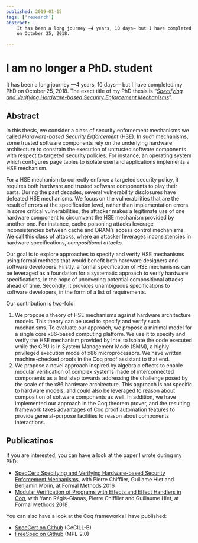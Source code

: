```yaml
---
published: 2019-01-15
tags: ['research']
abstract: |
    It has been a long journey —4 years, 10 days— but I have completed my PhD
    on October 25, 2018.

---
```


# I am no longer a PhD. student

It has been a long journey —4 years, 10 days— but I have completed my PhD on
October 25, 2018. The exact title of my PhD thesis is “[*Specifying and
Verifying Hardware-based Security Enforcement
Mechanisms*](https://inria.hal.science/tel-01989940v2/file/2018_LETAN_archivage.pdf)”.

## Abstract

In this thesis, we consider a class of security enforcement mechanisms we
called *Hardware-based Security Enforcement* (HSE). In such mechanisms, some
trusted software components rely on the underlying hardware architecture to
constrain the execution of untrusted software components with respect to
targeted security policies. For instance, an operating system which configures
page tables to isolate userland applications implements a HSE mechanism.

For a HSE mechanism to correctly enforce a targeted security policy, it
requires both hardware and trusted software components to play their parts.
During the past decades, several vulnerability disclosures have defeated HSE
mechanisms. We focus on the vulnerabilities that are the result of errors at
the specification level, rather than implementation errors. In some critical
vulnerabilities, the attacker makes a legitimate use of one hardware component
to circumvent the HSE mechanism provided by another one. For instance, cache
poisoning attacks leverage inconsistencies between cache and DRAM’s access
control mechanisms. We call this class of attacks, where an attacker leverages
inconsistencies in hardware specifications, *compositional attacks*.

Our goal is to explore approaches to specify and verify HSE mechanisms using
formal methods that would benefit both hardware designers and software
developers. Firstly, a formal specification of HSE mechanisms can be leveraged
as a foundation for a systematic approach to verify hardware specifications, in
the hope of uncovering potential compositional attacks ahead of time. Secondly,
it provides unambiguous specifications to software developers, in the form of a
list of requirements.

Our contribution is two-fold:

1. We propose a theory of HSE mechanisms against hardware architecture models.
   This theory can be used to specify and verify such mechanisms. To evaluate
   our approach, we propose a minimal model for a single core x86-based
   computing platform. We use it to specify and verify the HSE mechanism
   provided by Intel to isolate the code executed while the CPU is in System
   Management Mode (SMM), a highly privileged execution mode of x86
   microprocessors. We have written machine-checked proofs in the Coq proof
   assistant to that end.
2. We propose a novel approach inspired by algebraic effects to enable modular
   verification of complex systems made of interconnected components as a first
   step towards addressing the challenge posed by the scale of the x86 hardware
   architecture. This approach is not specific to hardware models, and could
   also be leveraged to reason about composition of software components as
   well. In addition, we have implemented our approach in the Coq theorem
   prover, and the resulting framework takes advantages of Coq proof automation
   features to provide general-purpose facilities to reason about components
   interactions.

## Publicatinos

If you are interested, you can have a look at the paper I wrote during my PhD:

- [SpecCert: Specifying and Verifying Hardware-based Security Enforcement
  Mechanisms](https://inria.hal.science/hal-01361422v1/file/speccert-fm2016.pdf),
  with Pierre Chifflier, Guillame Hiet and Benjamin Morin, at Formal Methods
  2016
- [Modular Verification of Programs with Effects and Effect Handlers in
  Coq](https://inria.hal.science/hal-01799712v1/file/main.pdf), with Yann
  Régis-Gianas, Pierre Chifflier and Guillaume Hiet, at Formal Methods 2018

You can also have a look at the Coq frameworks I have published:

- [SpecCert on Github](https://github.com/lthms/speccert) (CeCILL-B)
- [FreeSpec on Github](https://github.com/lthms/FreeSpec) (MPL-2.0)

